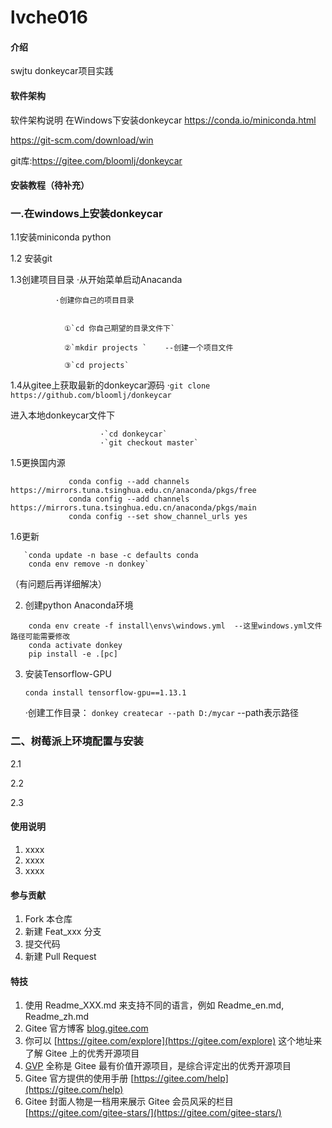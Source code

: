 # lvche016

#### 介绍
swjtu
donkeycar项目实践

#### 软件架构
软件架构说明
在Windows下安装donkeycar
https://conda.io/miniconda.html

https://git-scm.com/download/win

git库:https://gitee.com/bloomlj/donkeycar


#### 安装教程（待补充）

### 一.在windows上安装donkeycar


1.1安装miniconda python

1.2 安装git

1.3创建项目目录
              ·从开始菜单启动Anacanda

              ·创建你自己的项目目录


                ①`cd 你自己期望的目录文件下`

                ②`mkdir projects `    --创建一个项目文件

                ③`cd projects`

1.4从gitee上获取最新的donkeycar源码
                                 ·`git clone https://github.com/bloomlj/donkeycar`

   进入本地donkeycar文件下

                        ·`cd donkeycar`
                        ·`git checkout master` 

1.5更换国内源
            
```
             conda config --add channels https://mirrors.tuna.tsinghua.edu.cn/anaconda/pkgs/free
             conda config --add channels https://mirrors.tuna.tsinghua.edu.cn/anaconda/pkgs/main
             conda config --set show_channel_urls yes
```
1.6更新

       `conda update -n base -c defaults conda
        conda env remove -n donkey`

（有问题后再详细解决）

2.  创建python Anaconda环境
    
```
    conda env create -f install\envs\windows.yml  --这里windows.yml文件路径可能需要修改
    conda activate donkey
    pip install -e .[pc]
```

3.  安装Tensorflow-GPU

    `conda install tensorflow-gpu==1.13.1`

    ·创建工作目录： `donkey createcar --path D:/mycar`  --path表示路径

### 二、树莓派上环境配置与安装

2.1

2.2

2.3



#### 使用说明

1.  xxxx
2.  xxxx
3.  xxxx

#### 参与贡献

1.  Fork 本仓库
2.  新建 Feat_xxx 分支
3.  提交代码
4.  新建 Pull Request


#### 特技

1.  使用 Readme\_XXX.md 来支持不同的语言，例如 Readme\_en.md, Readme\_zh.md
2.  Gitee 官方博客 [blog.gitee.com](https://blog.gitee.com)
3.  你可以 [https://gitee.com/explore](https://gitee.com/explore) 这个地址来了解 Gitee 上的优秀开源项目
4.  [GVP](https://gitee.com/gvp) 全称是 Gitee 最有价值开源项目，是综合评定出的优秀开源项目
5.  Gitee 官方提供的使用手册 [https://gitee.com/help](https://gitee.com/help)
6.  Gitee 封面人物是一档用来展示 Gitee 会员风采的栏目 [https://gitee.com/gitee-stars/](https://gitee.com/gitee-stars/)
